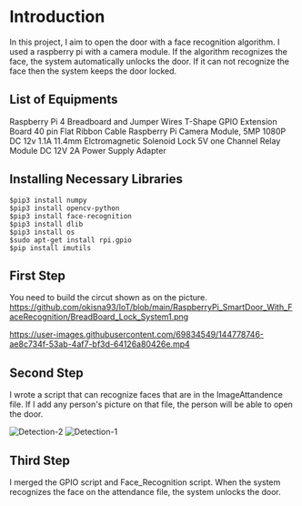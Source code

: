# Introduction

In this project, I aim to open the door with a face recognition algorithm. I used a raspberry pi with a camera module. If the algorithm recognizes the face, the system automatically unlocks the door. If it can not recognize the face then the system keeps the door locked.

List of Equipments
-----------------
Raspberry Pi 4
Breadboard and Jumper Wires
T-Shape GPIO Extension Board
40 pin Flat Ribbon Cable
Raspberry Pi Camera Module, 5MP 1080P
DC 12v 1.1A 11.4mm Elctromagnetic Solenoid Lock
5V one Channel Relay Module
DC 12V 2A Power Supply Adapter

Installing Necessary Libraries
---------------------------------
```
$pip3 install numpy
$pip3 install opencv-python
$pip3 install face-recognition
$pip3 install dlib
$pip3 install os
$sudo apt-get install rpi.gpio
$pip install imutils
```

First Step
-------------
You need to build the circut shown as on the picture.
https://github.com/okisna93/IoT/blob/main/RaspberryPi_SmartDoor_With_FaceRecognition/BreadBoard_Lock_System1.png

https://user-images.githubusercontent.com/69834549/144778746-ae8c734f-53ab-4af7-bf3d-64126a80426e.mp4

Second Step
-------------
I wrote a script that can recognize faces that are in the ImageAttandence file. If I add any person's picture on that file, the person will be able to open the door.

![Detection-2](https://user-images.githubusercontent.com/69834549/144782726-c2eff5fc-ec34-47f4-9958-48f8fb08e27b.png)
![Detection-1](https://user-images.githubusercontent.com/69834549/144782730-51d0d9cb-19c7-4e4d-baee-f4c6ac89d520.png)

Third Step
-----------------
I merged the GPIO script and Face_Recognition script. When the system recognizes the face on the attendance file, the system unlocks the door.
